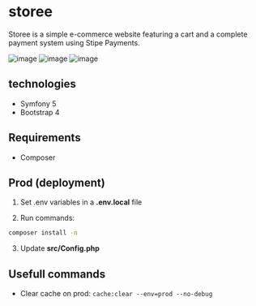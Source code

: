 # storee

Storee is a simple e-commerce website featuring a cart and a complete payment system using Stipe Payments.

![image](https://user-images.githubusercontent.com/45925914/176815791-0716a2c8-1a4b-45be-b01a-31e1bab68d7a.png)
![image](https://user-images.githubusercontent.com/45925914/176815828-e1f9d0ed-9139-42a3-aec2-6251a6410a97.png)
![image](https://user-images.githubusercontent.com/45925914/176815871-2d0fc676-167f-4d88-9efd-08487c1204c6.png)


## technologies

- Symfony 5
- Bootstrap 4

## Requirements

- Composer

## Prod (deployment)

1. Set .env variables in a **.env.local** file

2. Run commands:
```bash
composer install -n
```

3. Update **src/Config.php**

## Usefull commands

- Clear cache on prod: `cache:clear --env=prod --no-debug`


